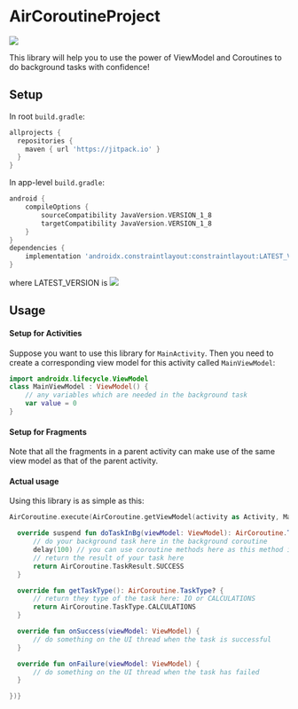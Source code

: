 # AirCoroutineProject

[![](https://jitpack.io/v/mumayank/AirCoroutineProject.svg)](https://jitpack.io/#mumayank/AirCoroutineProject)

This library will help you to use the power of ViewModel and Coroutines to do background tasks with confidence!

## Setup

In root `build.gradle`:
```gradle
allprojects {
  repositories {
    maven { url 'https://jitpack.io' }
  }
}
  ```
  
In app-level `build.gradle`:
```gradle
android {
    compileOptions {
        sourceCompatibility JavaVersion.VERSION_1_8
        targetCompatibility JavaVersion.VERSION_1_8
    }
}
dependencies {
    implementation 'androidx.constraintlayout:constraintlayout:LATEST_VERSION'
}
```
where LATEST_VERSION is [![](https://jitpack.io/v/mumayank/AirCoroutineProject.svg)](https://jitpack.io/#mumayank/AirCoroutineProject)

## Usage

#### Setup for Activities
Suppose you want to use this library for `MainActivity`. Then you need to create a corresponding view model for this activity called `MainViewModel`:
```kotlin
import androidx.lifecycle.ViewModel
class MainViewModel : ViewModel() {
    // any variables which are needed in the background task
    var value = 0
}
```

#### Setup for Fragments
Note that all the fragments in a parent activity can make use of the same view model as that of the parent activity.

#### Actual usage
Using this library is as simple as this:
```kotlin
AirCoroutine.execute(AirCoroutine.getViewModel(activity as Activity, MainViewModel::class.java), object : AirCoroutine.Callback {

  override suspend fun doTaskInBg(viewModel: ViewModel): AirCoroutine.TaskResult? {
      // do your background task here in the background coroutine
      delay(100) // you can use coroutine methods here as this method is suspended
      // return the result of your task here
      return AirCoroutine.TaskResult.SUCCESS 
  }

  override fun getTaskType(): AirCoroutine.TaskType? {
      // return they type of the task here: IO or CALCULATIONS
      return AirCoroutine.TaskType.CALCULATIONS
  }

  override fun onSuccess(viewModel: ViewModel) {
      // do something on the UI thread when the task is successful
  }

  override fun onFailure(viewModel: ViewModel) {
      // do something on the UI thread when the task has failed
  }

})}
```

